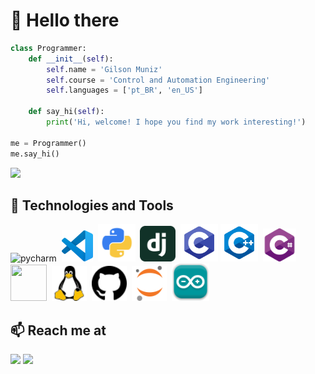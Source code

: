 # 👋 Hello there

``` python
class Programmer:
    def __init__(self):
        self.name = 'Gilson Muniz'
        self.course = 'Control and Automation Engineering'
        self.languages = ['pt_BR', 'en_US']

    def say_hi(self):
        print('Hi, welcome! I hope you find my work interesting!')

me = Programmer()
me.say_hi()
```

<div align="left">
    <img src="https://media.giphy.com/media/qgQUggAC3Pfv687qPC/giphy.gif">
</div>


## 🔧 Technologies and Tools

<div>
    <a><img alt="pycharm" src="https://resources.jetbrains.com/storage/products/company/brand/logos/PyCharm_icon.svg?_gl=1*scpg7d*_ga*ODk5NTU2OTEuMTYxODYxMTMwMw..*_ga_9J976DJZ68*MTY3MjkyODY1OC4xLjEuMTY3MjkyODY3OS4wLjAuMA..&_ga=2.19777336.1222848869.1672928659-89955691.1618611303" width="61" height="61"></a>&nbsp;
    <a target="_blank"><img id="vscode" src="https://github.com/GilsonMuniz/GilsonMuniz/blob/main/images/vscode.svg" target="_blank" width="50" height="50"></a>&nbsp;
    <a target="_blank"><img id="python" src="https://github.com/GilsonMuniz/GilsonMuniz/blob/main/images/python.png" target="_blank" width="60" height="60"></a>&nbsp;
    <a target="_blank"><img id="django" src="https://github.com/GilsonMuniz/GilsonMuniz/blob/main/images/djangoproject.svg" target="_blank" width="57" height="57"></a>&nbsp;
    <a target="_blank"><img id="c" src="https://github.com/GilsonMuniz/GilsonMuniz/blob/main/images/c.svg" target="_blank" width="60" height="60"></a>
    <a target="_blank"><img id="cpp" src="https://github.com/GilsonMuniz/GilsonMuniz/blob/main/images/cpp.svg" target="_blank" width="60" height="60"></a>&nbsp;
    <a target="_blank"><img id="csharp" src="https://github.com/GilsonMuniz/GilsonMuniz/blob/main/images/csharp.png" target="_blank" width="53" height="53"></a>&nbsp;
    <a target="_blank"><img id="git" src="https://git-scm.com/images/logos/downloads/Git-Icon-1788C.svg" target="_blank" width="58" height="58"></a>&nbsp;
    <a target="_blank"><img id="linux" src="https://github.com/GilsonMuniz/GilsonMuniz/blob/main/images/linux.svg" target="_blank" width="56" height="56"></a>&nbsp;
    <a target="_blank"><img id="github" src="https://github.com/GilsonMuniz/GilsonMuniz/blob/main/images/github.svg" target="_blank" width="56" height="56"></a>&nbsp;
    <a target="_blank"><img id="jupyter" src="https://github.com/GilsonMuniz/GilsonMuniz/blob/main/images/jupyter.svg" target="_blank" width="56" height="56"></a>&nbsp;
    <a target="_blank"><img id="arduino" src="https://github.com/GilsonMuniz/GilsonMuniz/blob/main/images/arduino-project.png" target="_blank" width="60" height="60"></a>&nbsp;
</div>

## 📫 Reach me at 

<div>
    <a href = "mailto:gilsonj725@gmail.com"><img src="https://img.shields.io/badge/Gmail-D14836?style=for-the-badge&logo=gmail&logoColor=white" target="_blank"></a>
    <a href="https://www.linkedin.com/in/gilsonmuniz" target="_blank"><img src="https://img.shields.io/badge/-LinkedIn-%230077B5?style=for-the-badge&logo=linkedin&logoColor=white" target="_blank"></a>   
</div>
